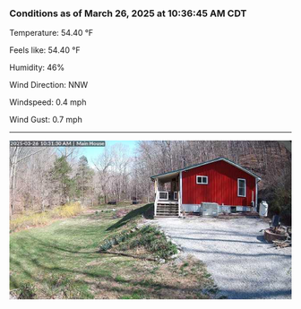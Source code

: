 ### Conditions as of March 26, 2025 at 10:36:45 AM CDT 

Temperature: 54.40 &deg;F

Feels like: 54.40 &deg;F

Humidity: 46%

Wind Direction: NNW

Windspeed: 0.4 mph

Wind Gust: 0.7 mph

---

<img src="./images/latest.jpeg"/>

